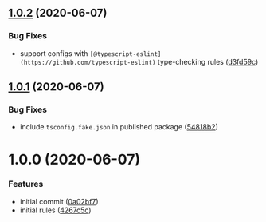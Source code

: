 ## [1.0.2](https://github.com/g-rath/eslint-plugin-eslint-config/compare/v1.0.1...v1.0.2) (2020-06-07)


### Bug Fixes

* support configs with `[@typescript-eslint](https://github.com/typescript-eslint)` type-checking rules ([d3fd59c](https://github.com/g-rath/eslint-plugin-eslint-config/commit/d3fd59cb028e29d4220ad767377d0ee53a703022))

## [1.0.1](https://github.com/g-rath/eslint-plugin-eslint-config/compare/v1.0.0...v1.0.1) (2020-06-07)


### Bug Fixes

* include `tsconfig.fake.json` in published package ([54818b2](https://github.com/g-rath/eslint-plugin-eslint-config/commit/54818b26275610cb3107d8cd9a916c723d453bcb))

# 1.0.0 (2020-06-07)


### Features

* initial commit ([0a02bf7](https://github.com/g-rath/eslint-plugin-eslint-config/commit/0a02bf7abd2a6f6ee8173a94beb6dc17c076307f))
* initial rules ([4267c5c](https://github.com/g-rath/eslint-plugin-eslint-config/commit/4267c5c8590150a4216dd6d1842311d8873066be))
